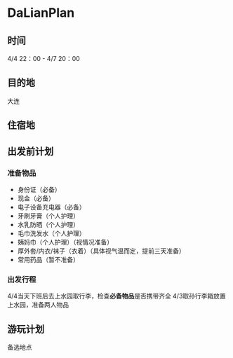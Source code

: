 # DaLianPlan
## 时间
4/4 22：00 - 4/7 20：00
## 目的地
大连
## 住宿地

## 出发前计划
### 准备物品
* 身份证（必备）
* 现金（必备）
* 电子设备充电器（必备）
* 牙刷牙膏（个人护理）
* 水乳防晒（个人护理）
* 毛巾洗发水（个人护理）
* 姨妈巾（个人护理）（视情况准备）
* 厚外套/内衣/袜子（衣着）（具体视气温而定，提前三天准备）
* 常用药品（暂不准备）
### 出发行程
4/4当天下班后去上水园取行李，检查**必备物品**是否携带齐全
4/3取孙行李箱放置上水园，准备两人物品
## 游玩计划
备选地点




